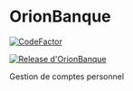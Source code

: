 # OrionBanque

[![CodeFactor](https://www.codefactor.io/repository/github/ccharlier/orionbanque/badge/master)](https://www.codefactor.io/repository/github/ccharlier/orionbanque/overview/master)

[![Release d'OrionBanque](https://img.shields.io/badge/OrionBanque-v2.0.0.0-success.svg?logo=github)](https://github.com/ccharlier/orionbanque/releases/tag/v2.0.0.0)

Gestion de comptes personnel
